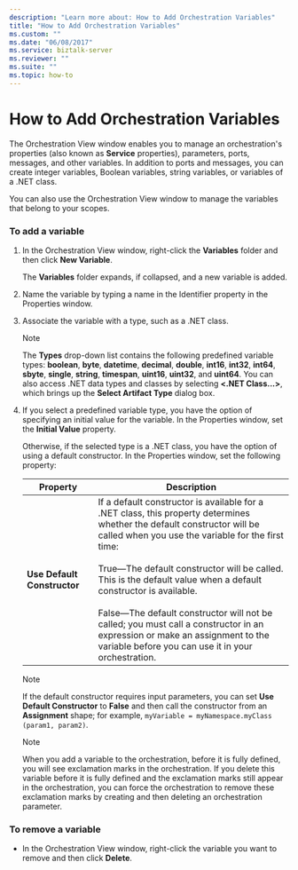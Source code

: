 ```yaml
---
description: "Learn more about: How to Add Orchestration Variables"
title: "How to Add Orchestration Variables"
ms.custom: ""
ms.date: "06/08/2017"
ms.service: biztalk-server
ms.reviewer: ""
ms.suite: ""
ms.topic: how-to
---
```

# How to Add Orchestration Variables
The Orchestration View window enables you to manage an orchestration's properties (also known as **Service** properties), parameters, ports, messages, and other variables. In addition to ports and messages, you can create integer variables, Boolean variables, string variables, or variables of a .NET class.  
  
 You can also use the Orchestration View window to manage the variables that belong to your scopes.  
  
### To add a variable  
  
1.  In the Orchestration View window, right-click the **Variables** folder and then click **New Variable**.  
  
     The **Variables** folder expands, if collapsed, and a new variable is added.  
  
2.  Name the variable by typing a name in the Identifier property in the Properties window.  
  
3.  Associate the variable with a type, such as a .NET class.  
  
    > [!NOTE]
    >  The **Types** drop-down list contains the following predefined variable types: **boolean**, **byte**, **datetime**, **decimal**, **double**, **int16**, **int32**, **int64**, **sbyte**, **single**, **string**, **timespan**, **uint16**, **uint32**, and **uint64**. You can also access .NET data types and classes by selecting **\<.NET Class...\>**, which brings up the **Select Artifact Type** dialog box.  
  
4.  If you select a predefined variable type, you have the option of specifying an initial value for the variable. In the Properties window, set the **Initial Value** property.  
  
     Otherwise, if the selected type is a .NET class, you have the option of using a default constructor. In the Properties window, set the following property:  
  
    |Property|Description|  
    |--------------|-----------------|  
    |**Use Default Constructor**|If a default constructor is available for a .NET class, this property determines whether the default constructor will be called when you use the variable for the first time:<br /><br /> True—The default constructor will be called. This is the default value when a default constructor is available.<br /><br /> False—The default constructor will not be called; you must call a constructor in an expression or make an assignment to the variable before you can use it in your orchestration.|  
  
    > [!NOTE]
    >  If the default constructor requires input parameters, you can set **Use Default Constructor** to **False** and then call the constructor from an **Assignment** shape; for example, `myVariable = myNamespace.myClass (param1, param2)`.  
  
    > [!NOTE]
    >  When you add a variable to the orchestration, before it is fully defined, you will see exclamation marks in the orchestration. If you delete this variable before it is fully defined and the exclamation marks still appear in the orchestration, you can force the orchestration to remove these exclamation marks by creating and then deleting an orchestration parameter.  
  
### To remove a variable  
  
-   In the Orchestration View window, right-click the variable you want to remove and then click **Delete**.
